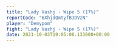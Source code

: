 ```yaml
---
title: "Lady Vashj - Wipe 5 (17%)"
reportCode: "6XhjdQmtyfBJDVzN"
player: "Demypom"
fight: "Lady Vashj - Wipe 5 (17%)"
date: 2021-10-03T19:05:08.133000+00:00
---
```

